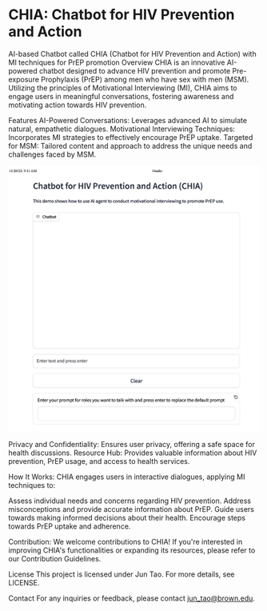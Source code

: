# CHIA: Chatbot for HIV Prevention and Action
AI-based Chatbot called CHIA (Chatbot for HIV Prevention and Action) with MI techniques for PrEP promotion
Overview
CHIA is an innovative AI-powered chatbot designed to advance HIV prevention and promote Pre-exposure Prophylaxis (PrEP) among men who have sex with men (MSM). Utilizing the principles of Motivational Interviewing (MI), CHIA aims to engage users in meaningful conversations, fostering awareness and motivating action towards HIV prevention.

Features
AI-Powered Conversations: Leverages advanced AI to simulate natural, empathetic dialogues.
Motivational Interviewing Techniques: Incorporates MI strategies to effectively encourage PrEP uptake.
Targeted for MSM: Tailored content and approach to address the unique needs and challenges faced by MSM.

![CHIA](https://github.com/Barbaratao/CHIA/blob/main/prototype%20of%20CHIA.png?raw=true "CHIA Chatbot Interface")

Privacy and Confidentiality: Ensures user privacy, offering a safe space for health discussions.
Resource Hub: Provides valuable information about HIV prevention, PrEP usage, and access to health services.

How It Works:
CHIA engages users in interactive dialogues, applying MI techniques to:

Assess individual needs and concerns regarding HIV prevention.
Address misconceptions and provide accurate information about PrEP.
Guide users towards making informed decisions about their health.
Encourage steps towards PrEP uptake and adherence.

Contribution:
We welcome contributions to CHIA! If you're interested in improving CHIA's functionalities or expanding its resources, please refer to our Contribution Guidelines.

License
This project is licensed under Jun Tao. For more details, see LICENSE.

Contact
For any inquiries or feedback, please contact jun_tao@brown.edu.

